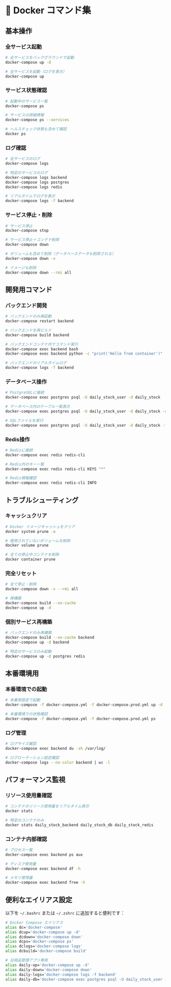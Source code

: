 # 🐳 Docker コマンド集

## 基本操作

### 全サービス起動
```bash
# 全サービスをバックグラウンドで起動
docker-compose up -d

# 全サービスを起動（ログを表示）
docker-compose up
```

### サービス状態確認
```bash
# 起動中のサービス一覧
docker-compose ps

# サービスの詳細情報
docker-compose ps --services

# ヘルスチェック状態も含めて確認
docker ps
```

### ログ確認
```bash
# 全サービスのログ
docker-compose logs

# 特定のサービスのログ
docker-compose logs backend
docker-compose logs postgres
docker-compose logs redis

# リアルタイムでログを表示
docker-compose logs -f backend
```

### サービス停止・削除
```bash
# サービス停止
docker-compose stop

# サービス停止＋コンテナ削除
docker-compose down

# ボリュームも含めて削除（データベースデータも削除される）
docker-compose down -v

# イメージも削除
docker-compose down --rmi all
```

## 開発用コマンド

### バックエンド開発
```bash
# バックエンドのみ再起動
docker-compose restart backend

# バックエンドを再ビルド
docker-compose build backend

# バックエンドコンテナ内でコマンド実行
docker-compose exec backend bash
docker-compose exec backend python -c "print('Hello from container')"

# バックエンドのリアルタイムログ
docker-compose logs -f backend
```

### データベース操作
```bash
# PostgreSQLに接続
docker-compose exec postgres psql -U daily_stock_user -d daily_stock

# データベース内のテーブル一覧表示
docker-compose exec postgres psql -U daily_stock_user -d daily_stock -c "\dt"

# SQLファイルを実行
docker-compose exec postgres psql -U daily_stock_user -d daily_stock -f /docker-entrypoint-initdb.d/init.sql
```

### Redis操作
```bash
# Redisに接続
docker-compose exec redis redis-cli

# Redis内のキー一覧
docker-compose exec redis redis-cli KEYS "*"

# Redis情報確認
docker-compose exec redis redis-cli INFO
```

## トラブルシューティング

### キャッシュクリア
```bash
# Docker イメージキャッシュをクリア
docker system prune -a

# 使用されていないボリュームを削除
docker volume prune

# 全ての停止中コンテナを削除
docker container prune
```

### 完全リセット
```bash
# 全て停止・削除
docker-compose down -v --rmi all

# 再構築
docker-compose build --no-cache
docker-compose up -d
```

### 個別サービス再構築
```bash
# バックエンドのみ再構築
docker-compose build --no-cache backend
docker-compose up -d backend

# 特定のサービスのみ起動
docker-compose up -d postgres redis
```

## 本番環境用

### 本番環境での起動
```bash
# 本番用設定で起動
docker-compose -f docker-compose.yml -f docker-compose.prod.yml up -d

# 本番環境での状態確認
docker-compose -f docker-compose.yml -f docker-compose.prod.yml ps
```

### ログ管理
```bash
# ログサイズ確認
docker-compose exec backend du -sh /var/log/

# ログローテーション設定確認
docker-compose logs --no-color backend | wc -l
```

## パフォーマンス監視

### リソース使用量確認
```bash
# コンテナのリソース使用量をリアルタイム表示
docker stats

# 特定のコンテナのみ
docker stats daily_stock_backend daily_stock_db daily_stock_redis
```

### コンテナ内部確認
```bash
# プロセス一覧
docker-compose exec backend ps aux

# ディスク使用量
docker-compose exec backend df -h

# メモリ使用量
docker-compose exec backend free -h
```

## 便利なエイリアス設定

以下を `~/.bashrc` または `~/.zshrc` に追加すると便利です：

```bash
# Docker Compose エイリアス
alias dc='docker-compose'
alias dcup='docker-compose up -d'
alias dcdown='docker-compose down'
alias dcps='docker-compose ps'
alias dclogs='docker-compose logs'
alias dcbuild='docker-compose build'

# 日用品管理アプリ専用
alias daily-up='docker-compose up -d'
alias daily-down='docker-compose down'
alias daily-logs='docker-compose logs -f backend'
alias daily-db='docker-compose exec postgres psql -U daily_stock_user -d daily_stock'
``` 